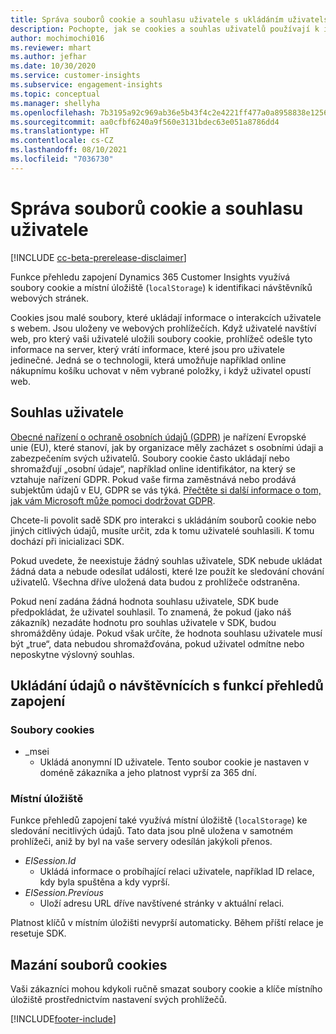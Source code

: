 ```yaml
---
title: Správa souborů cookie a souhlasu uživatele s ukládáním uživatelských dat
description: Pochopte, jak se cookies a souhlas uživatelů používají k identifikaci návštěvníků webových stránek.
author: mochimochi016
ms.reviewer: mhart
ms.author: jefhar
ms.date: 10/30/2020
ms.service: customer-insights
ms.subservice: engagement-insights
ms.topic: conceptual
ms.manager: shellyha
ms.openlocfilehash: 7b3195a92c969ab36e5b43f4c2e4221ff477a0a8958838e1256528f58fe13dce
ms.sourcegitcommit: aa0cfbf6240a9f560e3131bdec63e051a8786dd4
ms.translationtype: HT
ms.contentlocale: cs-CZ
ms.lasthandoff: 08/10/2021
ms.locfileid: "7036730"
---
```

# <a name="manage-cookies-and-user-consent"></a>Správa souborů cookie a souhlasu uživatele

[!INCLUDE [cc-beta-prerelease-disclaimer](includes/cc-beta-prerelease-disclaimer.md)]

Funkce přehledu zapojení Dynamics 365 Customer Insights využívá soubory cookie a místní úložiště (`localStorage`) k identifikaci návštěvníků webových stránek.

Cookies jsou malé soubory, které ukládají informace o interakcích uživatele s webem. Jsou uloženy ve webových prohlížečích. Když uživatelé navštíví web, pro který vaši uživatelé uložili soubory cookie, prohlížeč odešle tyto informace na server, který vrátí informace, které jsou pro uživatele jedinečné. Jedná se o technologii, která umožňuje například online nákupnímu košíku uchovat v něm vybrané položky, i když uživatel opustí web.

## <a name="user-consent"></a>Souhlas uživatele

[Obecné nařízení o ochraně osobních údajů (GDPR)](/dynamics365/get-started/gdpr/) je nařízení Evropské unie (EU), které stanoví, jak by organizace měly zacházet s osobními údaji a zabezpečením svých uživatelů. Soubory cookie často ukládají nebo shromažďují „osobní údaje“, například online identifikátor, na který se vztahuje nařízení GDPR. Pokud vaše firma zaměstnává nebo prodává subjektům údajů v EU, GDPR se vás týká. [Přečtěte si další informace o tom, jak vám Microsoft může pomoci dodržovat GDPR](https://www.microsoft.com/trust-center/privacy/gdpr-faqs).

Chcete-li povolit sadě SDK pro interakci s ukládáním souborů cookie nebo jiných citlivých údajů, musíte určit, zda k tomu uživatelé souhlasili. K tomu dochází při inicializaci SDK.

Pokud uvedete, že neexistuje žádný souhlas uživatele, SDK nebude ukládat žádná data a nebude odesílat události, které lze použít ke sledování chování uživatelů. Všechna dříve uložená data budou z prohlížeče odstraněna.

Pokud není zadána žádná hodnota souhlasu uživatele, SDK bude předpokládat, že uživatel souhlasil. To znamená, že pokud (jako náš zákazník) nezadáte hodnotu pro souhlas uživatele v SDK, budou shromážděny údaje. Pokud však určíte, že hodnota souhlasu uživatele musí být „true“, data nebudou shromažďována, pokud uživatel odmítne nebo neposkytne výslovný souhlas.

## <a name="visitor-data-storage-in-engagement-insights-capability"></a>Ukládání údajů o návštěvnících s funkcí přehledů zapojení

### <a name="cookies"></a>Soubory cookies

- _msei
    - Ukládá anonymní ID uživatele. Tento soubor cookie je nastaven v doméně zákazníka a jeho platnost vyprší za 365 dní.

### <a name="local-storage"></a>Místní úložiště

Funkce přehledů zapojení také využívá místní úložiště (`localStorage`) ke sledování necitlivých údajů. Tato data jsou plně uložena v samotném prohlížeči, aniž by byl na vaše servery odesílán jakýkoli přenos.

- *EISession.Id* 
    - Ukládá informace o probíhající relaci uživatele, například ID relace, kdy byla spuštěna a kdy vyprší.
- *EISession.Previous*
    - Uloží adresu URL dříve navštívené stránky v aktuální relaci.
    
Platnost klíčů v místním úložišti nevyprší automaticky. Během příští relace je resetuje SDK.

## <a name="deleting-cookies"></a>Mazání souborů cookies

Vaši zákazníci mohou kdykoli ručně smazat soubory cookie a klíče místního úložiště prostřednictvím nastavení svých prohlížečů.


[!INCLUDE[footer-include](../includes/footer-banner.md)]